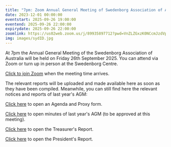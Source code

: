 ```yaml
---
title: "7pm: Zoom Annual General Meeting of Swedenborg Association of Australia"
date: 2023-12-01 00:00:00
eventstart: 2025-09-26 19:00:00
eventend: 2025-09-26 22:00:00
expirydate: 2025-09-26 22:00:00
zoomlink: https://us02web.zoom.us/j/89935897712?pwd=VnZLZGxzK0NCcmJzdVplQkx0OUc5Zz09
img: images/sydID.jpg
---
```


At 7pm the Annual General Meeting of the Swedenborg Association of Australia will be held on Friday 26th September 2025. You can attend via Zoom or turn up in person at the Swedenborg Centre.

[Click to join Zoom](https://us02web.zoom.us/j/89935897712?pwd=VnZLZGxzK0NCcmJzdVplQkx0OUc5Zz09) when the meeting time arrives.

The relevant reports will be uploaded and made available here as soon as they have been compiled. Meanwhile, you can still find here the relevant notices and reports of last year's AGM:

[Click here](https://static.swedenborg.com.au/pdf/fliers/saaagm20240927agendaproxy.pdf) to open an Agenda and Proxy form.

[Click here](https://static.swedenborg.com.au/pdf/fliers/saaagm20230922minutes.pdf) to open minutes of last year's AGM (to be approved at this meeting).

[Click here](https://static.swedenborg.com.au/pdf/fliers/saaagm20240927treasurer.pdf) to open the Treasurer's Report.

[Click here](https://static.swedenborg.com.au/pdf/fliers/saaagm20240927president.pdf) to open the President's Report.

